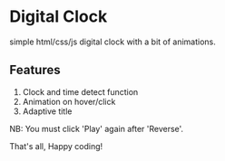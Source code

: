 # Digital Clock
simple html/css/js digital clock with a bit of animations.

## Features
1. Clock and time detect function
2. Animation on hover/click
3. Adaptive title

NB: You must click 'Play' again after 'Reverse'.

That's all, Happy coding!
